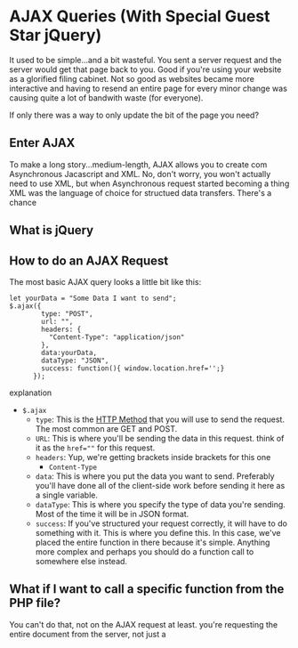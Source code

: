 # AJAX Queries (With Special Guest Star jQuery)

It used to be simple...and a bit wasteful. You sent a server request and the server would get that page back to you. Good if you're using your website as a glorified filing cabinet. Not so good as websites became more interactive and having to resend an entire page for every minor change was causing quite a lot of bandwith waste (for everyone).

If only there was a way to only update the bit of the page you need?

## Enter AJAX

To make a long story...medium-length, AJAX allows you to create com Asynchronous Jacascript and XML. No, don't worry, you won't actually need to use XML, but when Asynchronous request started becoming a thing XML was the language of choice for structued data transfers. There's a chance 

## What is jQuery

## How to do an AJAX Request

The most basic AJAX query looks a little bit like this:

```
let yourData = "Some Data I want to send";
$.ajax({
        type: "POST",
        url: "",
        headers: {
          "Content-Type": "application/json"
        },
        data:yourData,
        dataType: "JSON",
        success: function(){ window.location.href='';}
      });
```

explanation

- `$.ajax`    
    - `type`: This is the [HTTP Method](https://www.w3schools.com/tags/ref_httpmethods.asp) that you will use to send the request. The most common are GET and POST. 
    - `URL`: This is where you'll be sending the data in this request. think of it as the `href=""` for this request.
    - `headers`: Yup, we're getting brackets inside brackets for this one
        - `Content-Type`
    - `data`: This is where you put the data you want to send. Preferably you'll have done all of the client-side work before sending it here as a single variable.
    - `dataType`: This is where you specify the type of data you're sending. Most of the time it will be in JSON format.
    - `success`: If you've structured your request correctly, it will have to do something with it. This is where you define this. In this case, we've placed the entire function in there because it's simple. Anything more complex and perhaps you should do a function call to somewhere else instead.

## What if I want to call a specific function from the PHP file?

You can't do that, not on the AJAX request at least. you're requesting the entire document from the server, not just a 